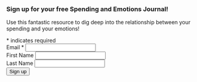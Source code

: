  <div id="mc_embed_signup">
    <form action="https://bountifulmoneycoach.us13.list-manage.com/subscribe/post?u=8b7fa1984091cdaa01cbd4672&amp;id=55295d7a5f" method="post" id="mc-embedded-subscribe-form" name="mc-embedded-subscribe-form" class="validate" target="_blank" novalidate>
        <div id="mc_embed_signup_scroll">
      <h3>Sign up for your <b>free</b> Spending and Emotions Journal!</h3>
      <p> Use this fantastic resource to dig deep into the relationship between your spending and your emotions! </p>
    <div class="indicates-required"><span class="asterisk">*</span> indicates required</div>
    <div class="mc-field-group">
      <label for="mce-EMAIL">Email  <span class="asterisk">*</span>
    </label>
      <input type="email" value="" name="EMAIL" class="required email" id="mce-EMAIL">
    </div>
    <div class="mc-field-group">
      <label for="mce-FNAME">First Name </label>
      <input type="text" value="" name="FNAME" class="" id="mce-FNAME">
    </div>
    <div class="mc-field-group">
      <label for="mce-LNAME">Last Name </label>
      <input type="text" value="" name="LNAME" class="" id="mce-LNAME">
    </div>
      <div id="mce-responses" class="clear">
        <div class="response" id="mce-error-response" style="display:none"></div>
        <div class="response" id="mce-success-response" style="display:none"></div>
      </div>    <!-- real people should not fill this in and expect good things - do not remove this or risk form bot signups-->
        <div style="position: absolute; left: -5000px;" aria-hidden="true"><input type="text" name="b_8b7fa1984091cdaa01cbd4672_55295d7a5f" tabindex="-1" value=""></div>
        <div class="clear"><input type="submit" value="Sign up" name="subscribe" id="mc-embedded-subscribe" class="button primary"></div>
        </div>
    </form>
    </div>